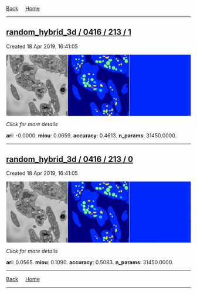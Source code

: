 
[Back](..)&nbsp;&nbsp;&nbsp;&nbsp;&nbsp;[Home](https://leapmanlab.github.io/snapshots)

---

<div class="summary"><a href="1"><h2>random_hybrid_3d / 0416 / 213 / 1</h2></a><p>Created 18 Apr 2019, 16:41:05
</p><a href="1"><img src="1/media/summary.png" align="center"></a><p>
<i>Click for more details</i>
</p></div>

**ari**: -0.0000. **miou**: 0.0659. **accuracy**: 0.4613. **n_params**: 31450.0000. 

---

<div class="summary"><a href="0"><h2>random_hybrid_3d / 0416 / 213 / 0</h2></a><p>Created 18 Apr 2019, 16:41:05
</p><a href="0"><img src="0/media/summary.png" align="center"></a><p>
<i>Click for more details</i>
</p></div>

**ari**: 0.0565. **miou**: 0.1090. **accuracy**: 0.5083. **n_params**: 31450.0000. 

---

[Back](..)&nbsp;&nbsp;&nbsp;&nbsp;&nbsp;[Home](https://leapmanlab.github.io/snapshots)

---